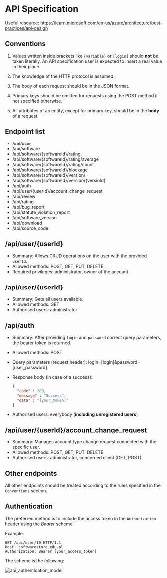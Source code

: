 # API Specification

Useful resource: https://learn.microsoft.com/en-us/azure/architecture/best-practices/api-design

## Conventions

1. Values written inside brackets like `{variable}` or `[login]` should **not** be taken literally. An API specification user is expected to insert a real value in their place.

2. The knowledge of the HTTP protocol is assumed.

3. The body of each request should be in the JSON format.

4. Primary keys should be omitted for requests using the POST method if not specified otherwise.

5. All attributes of an entity, except for primary key, should be in the **body** of a request.

## Endpoint list

- /api/user
- /api/software
- /api/software/{softwareId}/rating,
- /api/software/{softwareId}/rating/average
- /api/software/{softwareId}/rating/count
- /api/software/{softwareId}/blockage
- /api/software/{softwareId}/version/
- /api/software/{softwareId}/version/{versioId}
- /api/auth
- /api/user/{userId}/account_change_request
- /api/review
- /api/rating
- /api/bug_report
- /api/statute_violation_report
- /api/software_version
- /api/download
- /api/source_code

## /api/user/{userId}
- Summary: Allows CRUD operations on the user with the provided `userId`.
- Allowed methods: POST, GET, PUT, DELETE
- Required privileges: administrator, owner of the account

## /api/user/{userId}
- Summary: Gets all users available.
- Allowed methods: GET
- Authorised users: administrator

## /api/auth
- Summary: After providing `login` and `password` correct query parameters, the bearer token is returned.
- Allowed methods: POST
- Query parameters (request header): login=[login]&password=[user_password]

- Response body (in case of a success): 

  ```json
  {
    "code" : 200,
    "message" : "Success",
  	"data" : "[your_token]"
  }
  ```

- Authorised users: everybody (**including unregistered users**)

## /api/user/{userId}/account_change_request
- Summary: Manages account type change request connected with the specific user.
- Allowed methods: POST, GET, PUT, DELETE
- Authorised users: administrator, concerned client (GET, POST)

##  Other endpoints

All other endpoints should be treated according to the rules specified in the `Conventions` section. 

## Authentication

The preferred method is to include the access token in the `Authorization` header using the *Bearer* scheme.

Example:

```http
GET /api/user/10 HTTP/1.1
Host: softwarestore.edu.pl
Authorization: Bearer [your_access_token]
```

The scheme is the following:

![api_authentication_model](/home/igor/software-store/docs/api/api_authentication_model.png)
